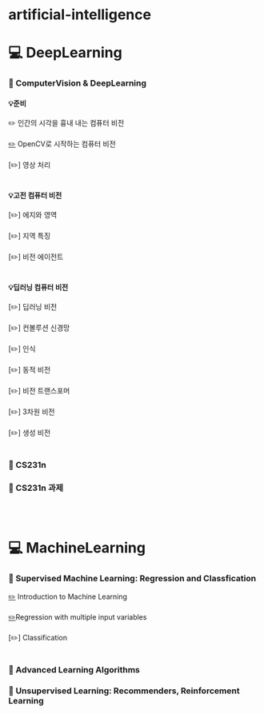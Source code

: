 # artificial-intelligence  
# 💻 DeepLearning

### 📖 ComputerVision & DeepLearning  
#### 💡준비
  ✏️ 인간의 시각을 흉내 내는 컴퓨터 비전 <br></br>
  [✏️](https://github.com/jiuuu26/artificial-intelligence/tree/main/cv_dl/cv_opencv) OpenCV로 시작하는 컴퓨터 비전 <br></br>
  [✏️] 영상 처리 <br></br>
#### 💡고전 컴퓨터 비전
  [✏️] 에지와 영역 <br></br>
  [✏️] 지역 특징 <br></br>
  [✏️] 비전 에이전트 <br></br>
#### 💡딥러닝 컴퓨터 비전
  [✏️] 딥러닝 비전 <br></br>
  [✏️] 컨볼루션 신경망 <br></br>
  [✏️] 인식 <br></br>
  [✏️] 동적 비전<br></br>
  [✏️] 비전 트랜스포머<br></br>
  [✏️] 3차원 비전<br></br>
  [✏️] 생성 비전 <br></br>

### 📘 CS231n
 
### 📘 CS231n 과제

<br></br>

# 💻 MachineLearning

### 📖 Supervised Machine Learning: Regression and Classfication
 [✏️](https://github.com/jiuuu26/artificial-intelligence/tree/main/ml/supervisied_ml/intro_ml) Introduction to Machine Learning <br></br>
 [✏️](https://github.com/jiuuu26/artificial-intelligence/tree/main/ml/supervisied_ml/regression_multi_input)Regression with multiple input variables <br></br>
 [✏️] Classification <br></br>

### 📘 Advanced Learning Algorithms

### 📘 Unsupervised Learning: Recommenders, Reinforcement Learning


